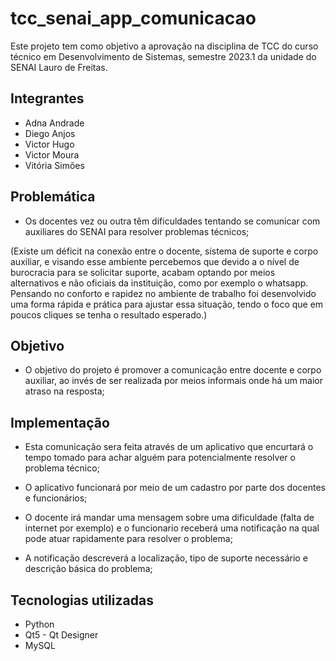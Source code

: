 # tcc_senai_app_comunicacao

Este projeto tem como objetivo a aprovação na disciplina de TCC do curso técnico em Desenvolvimento de Sistemas, semestre 2023.1 da unidade do SENAI Lauro de Freitas.


## Integrantes

- Adna Andrade
- Diego Anjos
- Victor Hugo
- Victor Moura
- Vitória Simões


## Problemática

- Os docentes vez ou outra têm dificuldades tentando se comunicar com auxiliares do SENAI para resolver problemas técnicos;

(Existe um déficit na conexão entre o docente, sistema de suporte e corpo auxiliar, e visando esse ambiente percebemos que devido a o nível de burocracia para se solicitar suporte, acabam optando por meios alternativos e não oficiais da instituição, como por exemplo o whatsapp. Pensando no conforto e rapidez no ambiente de trabalho foi desenvolvido uma forma rápida e prática para ajustar essa situação, tendo o foco que em poucos cliques se tenha o resultado esperado.)

## Objetivo

- O objetivo do projeto é promover a comunicação entre docente e corpo auxiliar, ao invés de ser realizada por meios informais onde há um maior atraso na resposta;

## Implementação

- Esta comunicação sera feita através de um aplicativo que encurtará o tempo tomado para achar alguém para potencialmente resolver o problema técnico;

- O aplicativo funcionará por meio de um cadastro por parte dos docentes e funcionários;

- O docente irá mandar uma mensagem sobre uma dificuldade (falta de internet por exemplo) e o funcionario receberá uma notificação na qual pode atuar rapidamente para resolver o problema;

- A notificação descreverá a localização, tipo de suporte necessário e descrição básica do problema;

## Tecnologias utilizadas

- Python
- Qt5 - Qt Designer
- MySQL





